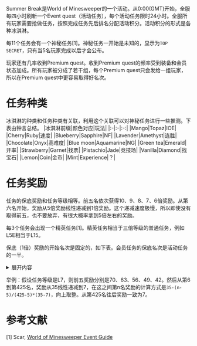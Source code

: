 Summer Break是World of Minesweeper的一个活动。从0:00(GMT)开始，全服每四小时刷新一个Event quest（活动任务），每个活动任务限时24小时。全服所有玩家需要抢做任务，按照完成任务先后排名分配活动积分。活动积分的形式是各种冰淇淋。

每11个任务会有一个神秘任务[1]。神秘任务一开始是未知的，显示为`TOP SECRET`，只有当5名玩家完成以后才会公布。

玩家还有几率收到Premium quest。收到Premium quest的频率受到装备和会员状态加成。所有玩家被分成了若干组，每个Premium quest只会发给一组玩家，所以在Premium quest中更容易取得好名次。

# 任务种类
冰淇淋的种类和任务种类有关联，利用这个关联可以对神秘任务进行一些推测。下表由钟言总结。
|冰淇淋前缀|颜色对应|玩法|
|:-|:-|:-:|
|Mango|Topaz|IOE|
|Cherry|Ruby|速度|
|Blueberry|Sapphire|NF|
|Lavender|Amethyst|连胜|
|Chocolate|Onyx|高难度|
|Blue moon|Aquamarine|NG|
|Green tea|Emerald|开率|
|Strawberry|Garnet|找票|
|Pistachio|Jade|竞技场|
|Vanilla|Diamond|找宝石|
|Lemon|Coin|金币|
|Mint|Experience|？|

# 任务奖励
任务的保底奖励和任务等级相等。前五名依次获得10、9、8、7、6倍奖励。从第六名开始，奖励从5倍奖励线性递减到1倍奖励。这个递减速度极慢，所以即使没有取得前五，也不要放弃，有很大概率拿到5倍左右的奖励。

每3个任务会出现一个精英任务[1]。精英任务相当于三倍等级的普通任务，例如L5E相当于L15。

保底（1倍）奖励的开始名次是固定的，如下表。会员任务的保底名次是活动任务的一半。
<details>
<summary>展开内容</summary>
|等级|保底名次|
|:-:|-:|
| 5  | 575  |
| 6  | 500  |
| 7  | 425  |
| 8  | *350  |
| 9  | 325  |
| 10 | *300  |
| 11 | 290  |
| 12 | 280  |
| 13 | 270  |
| 14 | *260  |
| 15 | 250  |
| 16 | *240  |
| 17 | 230  |
| 18 | 220  |
| 19 | *210  |
| 20 | *200  |
| 21 | *195  |
| 22 | *190  |
| 23 | *185  |
| 24 | *180  |
| 25 | *175  |
| 26 | 170  |
| 27 | 165  |
| 28 | *160  |
| 29 | 155  |
| 30 | 150  |
| 31 | *148  |
| 32 | *145  |
| 33 | *143  |
| 34 | *140  |
| 35 | *138  |
| 36 | *135  |
| 37 | *133  |
| 38 | *130  |
| 39 | 128  |
| 40 | *125  |
| 41 | *123  |
| 42 | 120  |
| 43 | *118  |
| 44 | *115  |
| 45 | *113  |
| 46 | *110  |
| 47 | *108  |
| 48 | 105  |
| 49 | *103  |
| 50 | *100  |
| 57 | 96   |
| 60 | 94   |
*表示预测值
</details>

举例：假设任务等级是L7，则前五奖励分别是70、63、56、49、42。然后从第6到第425名，奖励从35线性递减到7，在这之间第n名奖励的计算方式是`35-(n-5)/(425-5)*(35-7)`，向上取整。从第425名往后奖励一致为7。

# 参考文献
[1] Scar, [World of Minesweeper Event Guide](https://docs.google.com/document/d/1M1gIyczkiuuTYh10MOISogctZRExkGadijrIg4X_F4Y/edit)